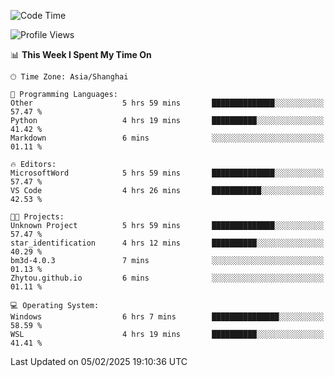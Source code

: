 <!--START_SECTION:waka-->
![Code Time](http://img.shields.io/badge/Code%20Time-2%2C238%20hrs%2038%20mins-blue)

![Profile Views](http://img.shields.io/badge/Profile%20Views-6-blue)

📊 **This Week I Spent My Time On** 

```text
🕑︎ Time Zone: Asia/Shanghai

💬 Programming Languages: 
Other                    5 hrs 59 mins       ██████████████░░░░░░░░░░░   57.47 % 
Python                   4 hrs 19 mins       ██████████░░░░░░░░░░░░░░░   41.42 % 
Markdown                 6 mins              ░░░░░░░░░░░░░░░░░░░░░░░░░   01.11 % 

🔥 Editors: 
MicrosoftWord            5 hrs 59 mins       ██████████████░░░░░░░░░░░   57.47 % 
VS Code                  4 hrs 26 mins       ███████████░░░░░░░░░░░░░░   42.53 % 

🐱‍💻 Projects: 
Unknown Project          5 hrs 59 mins       ██████████████░░░░░░░░░░░   57.47 % 
star_identification      4 hrs 12 mins       ██████████░░░░░░░░░░░░░░░   40.29 % 
bm3d-4.0.3               7 mins              ░░░░░░░░░░░░░░░░░░░░░░░░░   01.13 % 
Zhytou.github.io         6 mins              ░░░░░░░░░░░░░░░░░░░░░░░░░   01.11 % 

💻 Operating System: 
Windows                  6 hrs 7 mins        ███████████████░░░░░░░░░░   58.59 % 
WSL                      4 hrs 19 mins       ██████████░░░░░░░░░░░░░░░   41.41 % 
```


 Last Updated on 05/02/2025 19:10:36 UTC
<!--END_SECTION:waka-->